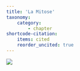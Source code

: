 ```yaml
---
title: 'La Mitose'
taxonomy:
    category:
        - chapter
shortcode-citation:
    items: cited
    reorder_uncited: true
---
```


![](https://jeretiens.net/wp-content/uploads/2013/05/Phases_de_la_mitose.gif)